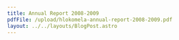 ```yaml
---
title: Annual Report 2008-2009
pdfFile: /upload/hlokomela-annual-report-2008-2009.pdf
layout: ../../layouts/BlogPost.astro
---
```

